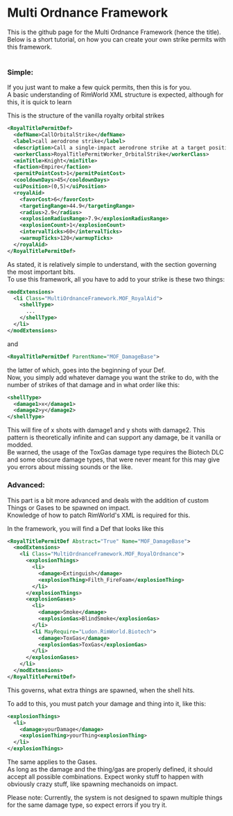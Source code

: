 # Multi Ordnance Framework

This is the github page for the Multi Ordnance Framework (hence the title).<br>
Below is a short tutorial, on how you can create your own strike permits with this framework.<br>
<br>

### Simple:

If you just want to make a few quick permits, then this is for you.<br>
A basic understanding of RimWorld XML structure is expected, although for this, it is quick to learn<br>

This is the structure of the vanilla royalty orbital strikes
```xml
<RoyalTitlePermitDef>
  <defName>CallOrbitalStrike</defName>
  <label>call aerodrone strike</label>
  <description>Call a single-impact aerodrone strike at a target position.</description>
  <workerClass>RoyalTitlePermitWorker_OrbitalStrike</workerClass>
  <minTitle>Knight</minTitle>
  <faction>Empire</faction>
  <permitPointCost>1</permitPointCost>
  <cooldownDays>45</cooldownDays>
  <uiPosition>(0,5)</uiPosition>
  <royalAid>
    <favorCost>6</favorCost>
    <targetingRange>44.9</targetingRange>
    <radius>2.9</radius>
    <explosionRadiusRange>7.9</explosionRadiusRange>
    <explosionCount>1</explosionCount>
    <intervalTicks>60</intervalTicks>
    <warmupTicks>120</warmupTicks>
  </royalAid>
</RoyalTitlePermitDef>
```
As stated, it is relatively simple to understand, with the <royalAid> section governing the most important bits.<br>
To use this framework, all you have to add to your strike is these two things:
```xml
<modExtensions>
  <li Class="MultiOrdnanceFramework.MOF_RoyalAid">
    <shellType>
      ...
    </shellType>
  </li>
</modExtensions>
```
and
```xml
<RoyalTitlePermitDef ParentName="MOF_DamageBase">
```
the latter of which, goes into the beginning of your Def.<br>
Now, you simply add whatever damage you want the strike to do, with the number of strikes of that damage and in what order like this:
```xml
<shellType>
  <damage1>x</damage1>
  <damage2>y</damage2>
</shellType>
```
This will fire of x shots with damage1 and y shots with damage2. This pattern is theoretically infinite and can support any damage, be it vanilla or modded.<br>
Be warned, the usage of the ToxGas damage type requires the Biotech DLC and some obscure damage types, that were never meant for this may give you errors about missing sounds or the like.<br>


### Advanced:

This part is a bit more advanced and deals with the addition of custom Things or Gases to be spawned on impact.<br>
Knowledge of how to patch RimWorld's XML is required for this.<br>

In the framework, you will find a Def that looks like this
```xml
<RoyalTitlePermitDef Abstract="True" Name="MOF_DamageBase">
  <modExtensions>
    <li Class="MultiOrdnanceFramework.MOF_RoyalOrdnance">
      <explosionThings>
        <li>
          <damage>Extinguish</damage>
          <explosionThing>Filth_FireFoam</explosionThing>
        </li>
      </explosionThings>
      <explosionGases>
        <li>
          <damage>Smoke</damage>
          <explosionGas>BlindSmoke</explosionGas>
        </li>
        <li MayRequire="Ludon.RimWorld.Biotech">
          <damage>ToxGas</damage>
          <explosionGas>ToxGas</explosionGas>
        </li>
      </explosionGases>
    </li>
  </modExtensions>
</RoyalTitlePermitDef>
```
This governs, what extra things are spawned, when the shell hits.<br>

To add to this, you must patch your damage and thing into it, like this:
```xml
<explosionThings>
  <li>
    <damage>yourDamage</damage>
    <explosionThing>yourThing<explosionThing>
  </li>
</explosionThings>
```
The same applies to the Gases.<br>
As long as the damage and the thing/gas are properly defined, it should accept all possible combinations. Expect wonky stuff to happen with obviously crazy stuff, like spawning mechanoids on impact.<br>

Please note: Currently, the system is not designed to spawn multiple things for the same damage type, so expect errors if you try it.
